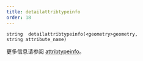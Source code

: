 ```yaml
---
title: detailattribtypeinfo
order: 18
---
```

`string  detailattribtypeinfo(<geometry>geometry, string attribute_name)`

更多信息请参阅 [attribtypeinfo](/zh-cn/houdini-vex/attributes-and-intrinsics/attribtypeinfo "返回几何体属性的变换元数据")。
